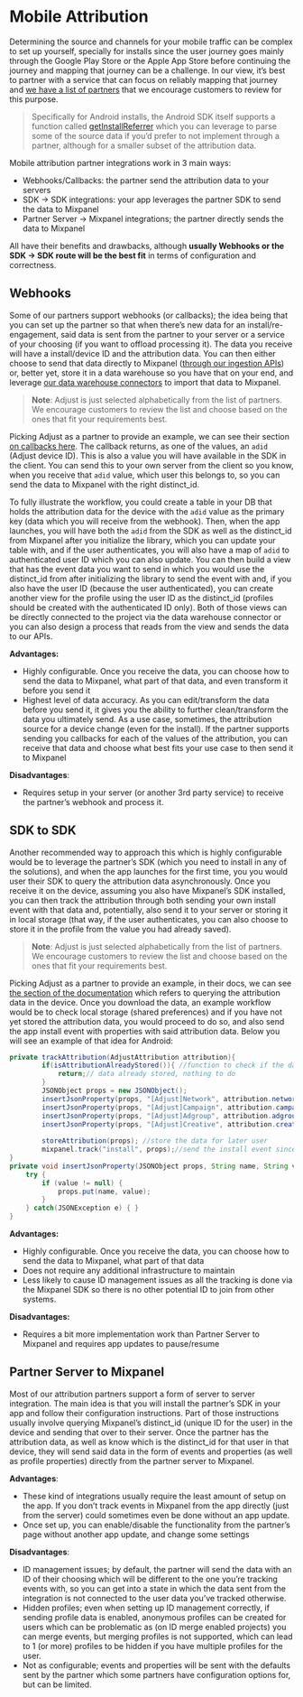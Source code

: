 # Mobile Attribution

Determining the source and channels for your mobile traffic can be complex to set up yourself, specially for installs since the user journey goes mainly through the Google Play Store or the Apple App Store before continuing the journey and mapping that journey can be a challenge. In our view, it’s best to partner with a service that can focus on reliably mapping that journey and [we have a list of partners](https://mixpanel.com/partners/integrations?categories=attribution-deep-linking) that we encourage customers to review for this purpose.

> Specifically for Android installs, the Android SDK itself supports a function called [getInstallReferrer](https://developer.android.com/reference/com/android/installreferrer/api/ReferrerDetails#getInstallReferrer()) which you can leverage to parse some of the source data if you’d prefer to not implement through a partner, although for a smaller subset of the attribution data.

Mobile attribution partner integrations work in 3 main ways: 

- Webhooks/Callbacks: the partner send the attribution data to your servers
- SDK → SDK integrations: your app leverages the partner SDK to send the data to Mixpanel
- Partner Server → Mixpanel integrations; the partner directly sends the data to Mixpanel

All have their benefits and drawbacks, although **usually Webhooks or the SDK → SDK route will be the best fit** in terms of configuration and correctness.

## Webhooks

Some of our partners support webhooks (or callbacks); the idea being that you can set up the partner so that when there’s new data for an install/re-engagement, said data is sent from the partner to your server or a service of your choosing (if you want to offload processing it). The data you receive will have a install/device ID and the attribution data. You can then either choose to send that data directly to Mixpanel ([through our ingestion APIs](https://developer.mixpanel.com/reference/events)) or, better yet, store it in a data warehouse so you have that on your end, and leverage [our data warehouse connectors](https://docs.mixpanel.com/docs/tracking-methods/data-warehouse/overview) to import that data to Mixpanel.

> **Note**: Adjust is just selected alphabetically from the list of partners. We encourage customers to review the list and choose based on the ones that fit your requirements best.

Picking Adjust as a partner to provide an example, we can see their section [on callbacks here](https://help.adjust.com/en/article/server-callbacks#single-activity-callbacks). The callback returns, as one of the values, an `adid` (Adjust device ID). This is also a value you will have available in the SDK in the client. You can send this to your own server from the client so you know, when you receive that `adid` value, which user this belongs to, so you can send the data to Mixpanel with the right distinct_id.

To fully illustrate the workflow, you could create a table in your DB that holds the attribution data for the device with the `adid` value as the primary key (data which you will receive from the webhook). Then, when the app launches, you will have both the `adid` from the SDK as well as the distinct_id from Mixpanel after you initialize the library, which you can update your table with, and if the user authenticates, you will also have a map of `adid` to authenticated user ID which you can also update. You can then build a view that has the event data you want to send in which you would use the distinct_id from after initializing the library to send the event with and, if you also have the user ID (because the user authenticated), you can create another view for the profile using the user ID as the distinct_id (profiles should be created with the authenticated ID only). Both of those views can be directly connected to the project via the data warehouse connector or you can also design a process that reads from the view and sends the data to our APIs.

**Advantages:**

- Highly configurable. Once you receive the data, you can choose how to send the data to Mixpanel, what part of that data, and even transform it before you send it
- Highest level of data accuracy. As you can edit/transform the data before you send it, it gives you the ability to further clean/transform the data you ultimately send. As a use case, sometimes, the attribution source for a device change (even for the install). If the partner supports sending you callbacks for each of the values of the attribution, you can receive that data and choose what best fits your use case to then send it to Mixpanel

**Disadvantages**:

- Requires setup in your server (or another 3rd party service) to receive the partner’s webhook and process it.

## SDK to SDK

Another recommended way to approach this which is highly configurable would be to leverage the partner’s SDK (which you need to install in any of the solutions), and when the app launches for the first time, you you would user their SDK to query the attribution data asynchronously. Once you receive it on the device, assuming you also have Mixpanel’s SDK installed, you can then track the attribution through both sending your own install event with that data and, potentially, also send it to your server or storing it in local storage (that way, if the user authenticates, you can also choose to store it in the profile from the value you had already saved).

> **Note**: Adjust is just selected alphabetically from the list of partners. We encourage customers to review the list and choose based on the ones that fit your requirements best.

Picking Adjust as a partner to provide an example, in their docs, we can see [the section of the documentation](https://help.adjust.com/en/article/mixpanel-sdk-integration) which refers to querying the attribution data in the device. Once you download the data, an example workflow would be to check local storage (shared preferences) and if you have not yet stored the attribution data, you would proceed to do so, and also send the app install event with properties with said attribution data. Below you will see an example of that idea for Android:

```java
private trackAttribution(AdjustAttribution attribution){
		if(isAttributionAlreadyStored()){ //function to check if the data is already on the device
		    return;// data already stored, nothing to do
		}
		JSONObject props = new JSONObject();
		insertJsonProperty(props, "[Adjust]Network", attribution.network);
		insertJsonProperty(props, "[Adjust]Campaign", attribution.campaign);
		insertJsonProperty(props, "[Adjust]Adgroup", attribution.adgroup);
		insertJsonProperty(props, "[Adjust]Creative", attribution.creative);
		
		storeAttribution(props); //store the data for later user
		mixpanel.track("install", props);//send the install event since this is the first time it is received
}
private void insertJsonProperty(JSONObject props, String name, String value) {
    try {
        if (value != null) {
            props.put(name, value);
        }
    } catch(JSONException e) { }
}
```

**Advantages:**

- Highly configurable. Once you receive the data, you can choose how to send the data to Mixpanel, what part of that data
- Does not require any additional infrastructure to maintain
- Less likely to cause ID management issues as all the tracking is done via the Mixpanel SDK so there is no other potential ID to join from other systems.

**Disadvantages:**

- Requires a bit more implementation work than Partner Server to Mixpanel and requires app updates to pause/resume

## Partner Server to Mixpanel

Most of our attribution partners support a form of server to server integration. The main idea is that you will install the partner’s SDK in your app and follow their configuration instructions. Part of those instructions usually involve querying Mixpanel’s distinct_id (unique ID for the user) in the device and sending that over to their server. Once the partner has the attribution data, as well as know which is the distinct_id for that user in that device, they will send said data in the form of events and properties (as well as profile properties) directly from the partner server to Mixpanel.

**Advantages**:

- These kind of integrations usually require the least amount of setup on the app. If you don’t track events in Mixpanel from the app directly (just from the server) could sometimes even be done without an app update.
- Once set up, you can enable/disable the functionality from the partner’s page without another app update, and change some settings

**Disadvantages**:

- ID management issues; by default, the partner will send the data with an ID of their choosing which will be different to the one you’re tracking events with, so you can get into a state in which the data sent from the integration is not connected to the user data you’ve tracked otherwise.
- Hidden profiles; even when setting up ID management correctly, if sending profile data is enabled, anonymous profiles can be created for users which can be problematic as (on ID merge enabled projects) you can merge events, but merging profiles is not supported, which can lead to 1 (or more) profiles to be hidden if you have multiple profiles for the user.
- Not as configurable; events and properties will be sent with the defaults sent by the partner which some partners have configuration options for, but can be limited.